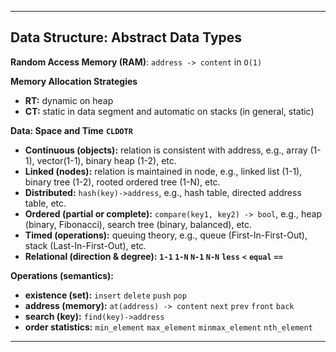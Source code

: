 ***
Data Structure: Abstract Data Types
----


**Random Access Memory (RAM)**: `address -> content` in `O(1)`


**Memory Allocation Strategies**

* **RT:** dynamic on heap
* **CT:** static in data segment and automatic on stacks (in general, static)


**Data: Space and Time** 
**`CLDOTR`**

* **Continuous (objects):** relation is consistent with address, e.g., array (1-1), vector(1-1), binary heap (1-2), etc.
* **Linked (nodes):** relation is maintained in node, e.g., linked list (1-1), binary tree (1-2), rooted ordered tree (1-N), etc.
* **Distributed:** `hash(key)->address`, e.g., hash table, directed address table, etc.
* **Ordered (partial or complete):**  `compare(key1, key2) -> bool`, e.g.,  heap (binary, Fibonacci), search tree (binary, balanced), etc.
* **Timed (operations):** queuing theory, e.g., queue (First-In-First-Out), stack (Last-In-First-Out), etc.
* **Relational (direction & degree):** **`1-1` `1-N` `N-1` `N-N`** **`less`** **`<`** **`equal`** **`==`**


**Operations (semantics):**

* **existence (set):** `insert` `delete` `push` `pop`
* **address (memory):** `at(address) -> content` `next` `prev` `front` `back`
* **search (key):** `find(key)->address` 
* **order statistics:** `min_element` `max_element` `minmax_element` `nth_element`

***
